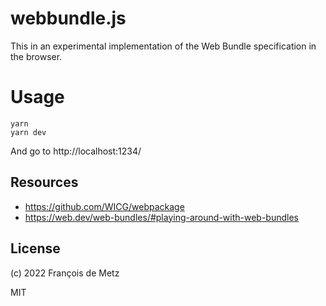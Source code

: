 # webbundle.js

This in an experimental implementation of the Web Bundle specification in the browser.

# Usage

    yarn
    yarn dev

And go to http://localhost:1234/

## Resources

- https://github.com/WICG/webpackage
- https://web.dev/web-bundles/#playing-around-with-web-bundles

## License

(c) 2022 François de Metz

MIT
